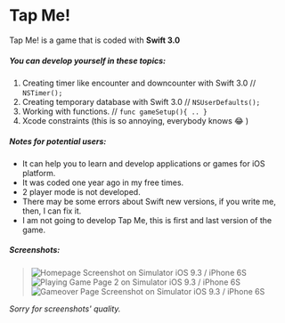 # Tap Me!
Tap Me! is a game that is coded with **Swift 3.0**

##### You can develop yourself in these topics:
1. Creating timer like encounter and downcounter with Swift 3.0 // ` NSTimer(); `
2. Creating temporary database with Swift 3.0 // ` NSUserDefaults(); `
3. Working with functions. // ` func gameSetup(){ .. } `
4. Xcode constraints (this is so annoying, everybody knows :joy: )


##### Notes for potential users:
- It can help you to learn and develop applications or games for iOS platform.
- It was coded one year ago in my free times.
- 2 player mode is not developed.
- There may be some errors about Swift new versions, if you write me, then, I can fix it.
- I am not going to develop Tap Me, this is first and last version of the game.


##### Screenshots:
> ![Homepage Screenshot on Simulator iOS 9.3 / iPhone 6S](http://i65.tinypic.com/2n6aivo.png)
> ![Playing Game Page 2 on Simulator iOS 9.3 / iPhone 6S](http://i63.tinypic.com/3483hvc.png)
> ![Gameover Page Screenshot on Simulator iOS 9.3 / iPhone 6S](http://i68.tinypic.com/20rkcbq.png)

*Sorry for screenshots' quality.*
